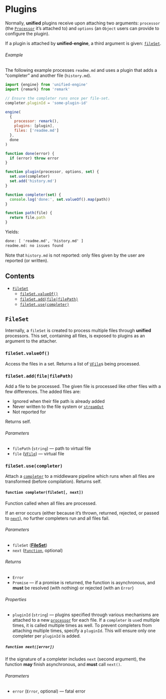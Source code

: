 # Plugins

Normally, **unified** plugins receive upon attaching two arguments: `processor`
(the [`Processor`][unified-processor] it’s attached to) and `options` (an
`Object` users can provide to configure the plugin).

If a plugin is attached by **unified-engine**, a third argument is given:
[`fileSet`][file-set].

###### Example

The following example processes `readme.md` and uses a plugin that adds a
“completer” and another file (`history.md`).

```js
import {engine} from 'unified-engine'
import {remark} from 'remark'

// Ensure the completer runs once per file-set.
completer.pluginId = 'some-plugin-id'

engine(
  {
    processor: remark(),
    plugins: [plugin],
    files: ['readme.md']
  },
  done
)

function done(error) {
  if (error) throw error
}

function plugin(processor, options, set) {
  set.use(completer)
  set.add('history.md')
}

function completer(set) {
  console.log('done:', set.valueOf().map(path))
}

function path(file) {
  return file.path
}
```

Yields:

```txt
done: [ 'readme.md', 'history.md' ]
readme.md: no issues found
```

Note that `history.md` is not reported: only files given by the user are
reported (or written).

## Contents

*   [`FileSet`](#fileset)
    *   [`fileSet.valueOf()`](#filesetvalueof)
    *   [`fileSet.add(file|filePath)`](#filesetaddfilefilepath)
    *   [`fileSet.use(completer)`](#filesetusecompleter)

## `FileSet`

Internally, a `fileSet` is created to process multiple files through **unified**
processors.
This set, containing all files, is exposed to plugins as an argument to the
attacher.

### `fileSet.valueOf()`

Access the files in a set.
Returns a list of [`VFile`][vfile]s being processed.

### `fileSet.add(file|filePath)`

Add a file to be processed.
The given file is processed like other files with a few differences.
The added files are:

*   Ignored when their file path is already added
*   Never written to the file system or [`streamOut`][stream-out]
*   Not reported for

Returns self.

###### Parameters

*   `filePath` (`string`) — path to virtual file
*   `file` ([`VFile`][vfile]) — virtual file

### `fileSet.use(completer)`

Attach a [`completer`][completer] to a middleware pipeline which runs when all
files are transformed (before compilation).
Returns self.

#### `function completer(fileSet[, next])`

Function called when all files are processed.

If an error occurs (either because it’s thrown, returned, rejected, or passed to
[`next`][next]), no further completers run and all files fail.

###### Parameters

*   `fileSet` ([**FileSet**][file-set])
*   `next` ([`Function`][next], optional)

###### Returns

*   `Error`
*   `Promise` — if a promise is returned, the function is asynchronous, and
    **must** be resolved (with nothing) or rejected (with an `Error`)

###### Properties

*   `pluginId` (`string`) — plugins specified through various mechanisms are
    attached to a new [`processor`][unified-processor] for each file.
    If a `completer` is `use`d multiple times, it is called multiple times as
    well.
    To prevent completers from attaching multiple times, specify a `pluginId`.
    This will ensure only one completer per `pluginId` is added.

##### `function next([error])`

If the signature of a completer includes `next` (second argument), the function
**may** finish asynchronous, and **must** call `next()`.

###### Parameters

*   `error` (`Error`, optional) — fatal error

<!-- Definitions -->

[vfile]: https://github.com/vfile/vfile

[unified-processor]: https://github.com/unifiedjs/unified#processor

[completer]: #function-completerfileset-next

[next]: #function-nexterror

[file-set]: #fileset

[stream-out]: options.md#optionsstreamout
